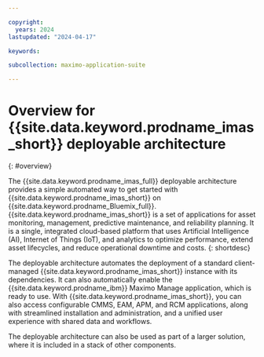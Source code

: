 ```yaml
---

copyright:
  years: 2024
lastupdated: "2024-04-17"

keywords:

subcollection: maximo-application-suite

---
```


# Overview for {{site.data.keyword.prodname_imas_short}} deployable architecture
{: #overview}

The {{site.data.keyword.prodname_imas_full}} deployable architecture provides a simple automated way to get started with {{site.data.keyword.prodname_imas_short}} on {{site.data.keyword.prodname_Bluemix_full}}. {{site.data.keyword.prodname_imas_short}} is a set of applications for asset monitoring, management, predictive maintenance, and reliability planning. It is a single, integrated cloud-based platform that uses Artificial Intelligence (AI), Internet of Things (IoT), and analytics to optimize performance, extend asset lifecycles, and reduce operational downtime and costs.
{: shortdesc}

The deployable architecture automates the deployment of a standard client-managed {{site.data.keyword.prodname_imas_short}} instance with its dependencies. It can also automatically enable the {{site.data.keyword.prodname_ibm}} Maximo Manage application, which is ready to use. With {{site.data.keyword.prodname_imas_short}}, you can also access configurable CMMS, EAM, APM, and RCM applications, along with streamlined installation and administration, and a unified user experience with shared data and workflows.

The deployable architecture can also be used as part of a larger solution, where it is included in a stack of other components.
